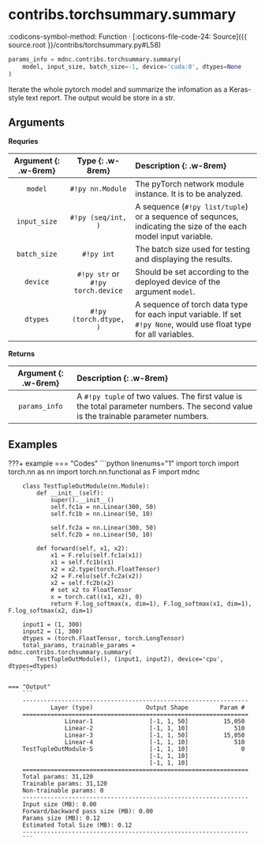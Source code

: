 # contribs.torchsummary.summary

:codicons-symbol-method: Function · [:octicons-file-code-24: Source]({{ source.root }}/contribs/torchsummary.py#L58)

```python
params_info = mdnc.contribs.torchsummary.summary(
    model, input_size, batch_size=-1, device='cuda:0', dtypes=None
)
```

Iterate the whole pytorch model and summarize the infomation as a Keras-style text report. The output would be store in a str.

## Arguments

**Requries**

| Argument {: .w-6rem} | Type {: .w-8rem} | Description {: .w-8rem} |
| :------: | :-----: | :---------- |
| `model`  | `#!py nn.Module` | The pyTorch network module instance. It is to be analyzed. |
| `input_size` | `#!py (seq/int, )` | A sequence (`#!py list/tuple`) or a sequence of sequnces, indicating the size of the each model input variable. |
| `batch_size` | `#!py int` | The batch size used for testing and displaying the results. |
| `device` | `#!py str` or<br>`#!py torch.device` | Should be set according to the deployed device of the argument `model`. |
| `dtypes` | `#!py (torch.dtype, )` | A sequence of torch data type for each input variable. If set `#!py None`, would use float type for all variables. |

**Returns**

| Argument {: .w-6rem} | Description {: .w-8rem} |
| :------: | :---------- |
| `params_info` | A `#!py tuple` of two values. The first value is the total parameter numbers. The second value is the trainable parameter numbers. |

## Examples

???+ example
    === "Codes"
        ```python linenums="1"
        import torch
        import torch.nn as nn
        import torch.nn.functional as F
        import mdnc

        class TestTupleOutModule(nn.Module):
            def __init__(self):
                super().__init__()
                self.fc1a = nn.Linear(300, 50)
                self.fc1b = nn.Linear(50, 10)

                self.fc2a = nn.Linear(300, 50)
                self.fc2b = nn.Linear(50, 10)

            def forward(self, x1, x2):
                x1 = F.relu(self.fc1a(x1))
                x1 = self.fc1b(x1)
                x2 = x2.type(torch.FloatTensor)
                x2 = F.relu(self.fc2a(x2))
                x2 = self.fc2b(x2)
                # set x2 to FloatTensor
                x = torch.cat((x1, x2), 0)
                return F.log_softmax(x, dim=1), F.log_softmax(x1, dim=1), F.log_softmax(x2, dim=1)

        input1 = (1, 300)
        input2 = (1, 300)
        dtypes = (torch.FloatTensor, torch.LongTensor)
        total_params, trainable_params = mdnc.contribs.torchsummary.summary(
            TestTupleOutModule(), (input1, input2), device='cpu', dtypes=dtypes)
        ```

    === "Output"
        ```
        ----------------------------------------------------------------
                Layer (type)               Output Shape         Param #
        ================================================================
                    Linear-1                [-1, 1, 50]          15,050
                    Linear-2                [-1, 1, 10]             510
                    Linear-3                [-1, 1, 50]          15,050
                    Linear-4                [-1, 1, 10]             510
        TestTupleOutModule-5                [-1, 1, 10]               0
                                            [-1, 1, 10]                
                                            [-1, 1, 10]                
        ================================================================
        Total params: 31,120
        Trainable params: 31,120
        Non-trainable params: 0
        ----------------------------------------------------------------
        Input size (MB): 0.00
        Forward/backward pass size (MB): 0.00
        Params size (MB): 0.12
        Estimated Total Size (MB): 0.12
        ----------------------------------------------------------------
        ```
